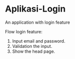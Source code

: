 # Aplikasi-Login
An application with login feature

Flow login feature:
1. Input email and password.
2. Validation the input.
3. Show the head page.

